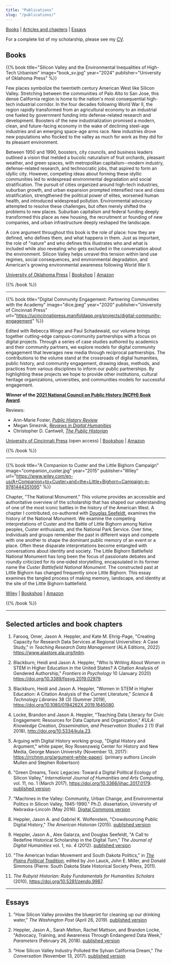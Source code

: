 ```yaml
---
title: "Publications"
slug: "/publications/"
---
```


[Books](#books-and-projects) | [Articles and chapters](#articles) | [Essays](#essays)

For a complete list of my scholarship, please see my [CV](https://jasonheppler.org/files/jah-cv.pdf).

<a name="books-and-projects"></a>

## Books

{{% book title="Silicon Valley and the Environmental Inequalities of High-Tech Urbanism" image="book_sv.jpg" year="2024" publisher="University of Oklahoma Press" %}}

Few places symbolize the twentieth century American West like Silicon Valley. Stretching between the communities of Palo Alto to San Jose, this dense California region is home to the nation's most consequential high-tech industrial corridor. In the four decades following World War II, the region rapidly transformed from an agricultural economy to an industrial one fueled by government funding into defense-related research and development. Boosters of the new industrialization promised a modern, clean, and future-facing economy in the wake of declining steel-age industries and an emerging space-age arms race. New industries drove new populations who flocked to the valley as much for work as they did for its pleasant environment.

Between 1950 and 1990, boosters, city councils, and business leaders outlined a vision that melded a bucolic naturalism of fruit orchards, pleasant weather, and green spaces, with metropolitan capitalism--modern industry, defense-related research, and technocratic jobs, that aspired to form an idyllic city. However, competing ideas about forming these idyllic communities led to widespread environmental degradation and social stratification. The pursuit of cities organized around high-tech industries, suburban growth, and urban expansion prompted intensified race and class stratification, strengthened the political power of elites, worsened human health, and introduced widespread pollution. Environmental advocacy attempted to resolve these challenges, but often merely shifted the problems to new places. Suburban capitalism and federal funding deeply transformed this place as new housing, the recruitment or founding of new companies, and urban infrastructure deeply reshaped the landscape.

A core argument throughout this book is the role of place: how they are defined, who defines them, and what happens in them. Just as important, the role of "nature" and who defines this illustrates who and what is included while also revealing who gets excluded in the conversation about the environment. Silicon Valley helps unravel this tension within land use regimes, social consequences, and environmental degradation, and American's growing environmental awareness following World War II.

[University of Oklahoma Press](https://www.oupress.com/9780806193748/silicon-valley-and-the-environmental-inequalities-of-high-tech-urbanism/) | [Bookshop](https://bookshop.org/p/books/silicon-valley-and-the-environmental-inequalities-of-high-tech-urbanism-volume-9-jason-a-heppler/20881494) | [Amazon](https://www.amazon.com/Environmental-Inequalities-High-Tech-Urbanism-Environment/dp/0806193743/)

{{% /book %}}

---

{{% book title="Digital Community Engagement: Partnering Communities with the Academy" image="dice.jpeg" year="2020" publisher="University of Cincinnati Press" url="https://ucincinnatipress.manifoldapp.org/projects/digital-community-engagement" %}}

Edited with Rebecca Wingo and Paul Schadewald, our volume brings together cutting-edge campus-community partnerships with a focus on digital projects. Through a series of case studies authored by academics and their community partners, we explore models for digital community engagement that leverages new media through reciprocal partnerships. The contributions to the volume stand at the crossroads of digital humanities, public history, and community engagement, drawing ideas, methods, and practices from various disciplines to inform our public partnerships. By highlighting these projects we hope to provide other institutions, cultural heritage organizations, universities, and communities models for successful engagement.

**Winner of the [2021 National Council on Public History (NCPH) Book Award](https://ncph.org/about/awards/book-award/)**.

Reviews:

- Ann-Marie Foster, _[Public History Review](https://epress.lib.uts.edu.au/journals/index.php/phrj/article/view/7427/7564)_
- Megan Smeznik, _[Reviews in Digital Humanities](https://reviewsindh.pubpub.org/pub/digital-community-engagement/release/2)_
- Christopher D. Cantwell, _[The Public Historian](https://online.ucpress.edu/tph/article-abstract/43/3/125/118047/Review-Digital-Community-Engagement-Partnering?redirectedFrom=fulltext)_

[University of Cincinnati Press](https://ucincinnatipress.manifoldapp.org/projects/digital-community-engagement) (open access) | [Bookshop](https://bookshop.org/p/books/digital-community-engagement-partnering-communities-with-the-academy-rebecca-wingo/13200548?ean=9781947602519) | [Amazon](https://www.amazon.com/Digital-Community-Engagement-Partnering-Communities/dp/1947602519/ref=sr_1_1?dchild=1&keywords=digital+community+engagement&qid=1607369554&sr=8-1)

{{% /book %}}

---

{{% book title="A Companion to Custer and the Little Bighorn Campaign" image="companion_custer.jpg" year="2015" publisher="Wiley" url="https://www.wiley.com/en-us/A+Companion+to+Custer+and+the+Little+Bighorn+Campaign-p-9781444351095" %}}

Chapter, "The National Monument." This volume provides an accessible and authoritative overview of the scholarship that has shaped our understanding of one of the most iconic battles in the history of the American West. A chapter I contributed, co-authored with [Douglas Seefeldt](https://dougseefeldt.net/about-2/), examines the history of the National Monument. We examine the competing interpretations of Custer and the Battle of Little Bighorn among Native peoples, Custer enthusiasts, and the National Park Service. Over time, individuals and groups remember the past in different ways and compete with one another to shape the dominant public memory of an event or a place. Often these disparate interpretations become entangled with conversations about identity and society. The Little Bighorn Battlefield National Monument has long been the focus of passionate debates and roundly criticized for its one‐sided storytelling, encapsulated in its former name the _Custer Battlefield National Monument_. The constructed past at Little Bighorn has changed frequently since Little Bighorn. This essay examines the tangled process of making memory, landscape, and identity at the site of the Little Bighorn battlefield.

[Wiley](https://www.wiley.com/en-it/A+Companion+to+Custer+and+the+Little+Bighorn+Campaign-p-9781444351095) | [Bookshop](https://bookshop.org/p/books/a-companion-to-custer-and-the-little-bighorn-campaign-brad-d-lookingbill/11738114?ean=9781119129738) | [Amazon](https://www.amazon.com/Companion-Campaign-Blackwell-Companions-American-ebook/dp/B015R9SYHE)

{{% /book %}}

---

<a name="articles"></a>

## Selected articles and book chapters

1. Farooq, Omer, Jason A. Heppler, and Kate M. Ehrig-Page, "Creating Capacity for Research Data Services at Regional Universities: A Case Study," in _Teaching Research Data Management_ (ALA Editions, 2022) <https://www.alastore.ala.org/trdm>.

2. Blackburn, Heidi and Jason A. Heppler, "Who Is Writing About Women in STEM in Higher Education in the United States? A Citation Analysis of Gendered Authorship," _Frontiers in Psychology_ 10 (January 2020) <https://doi.org/10.3389/fpsyg.2019.02979>.

3. Blackburn, Heidi and Jason A. Heppler, "Women in STEM in Higher Education: A Citation Analysis of the Current Literature," _Science & Technology Libraries_ 38 (3) (Summer 2019), <https://doi.org/10.1080/0194262X.2019.1645080>.

4. Locke, Brandon and Jason A. Heppler, "Teaching Data Literacy for Civic Engagement: Resources for Data Capture and Organization," _KULA: Knowledge Creation, Dissemination, and Preservation Studies_ 2 (1) (Fall 2018), <http://doi.org/10.5334/kula.23>.

5. Arguing with Digital History working group, "Digital History and Argument," white paper, Roy Rosenzweig Center for History and New Media, George Mason University (November 13, 2017): <https://rrchnm.org/argument-white-paper/>. (primary authors Lincoln Mullen and Stephen Robertson)

6. "Green Dreams, Toxic Legacies: Toward a Digital Political Ecology of Silicon Valley," _International Journal of Humanities and Arts Computing_, vol. 11, no. 1 (March 2017), <https://doi.org/10.3366/ijhac.2017.0179>. [published version](https://www.euppublishing.com/doi/full/10.3366/ijhac.2017.0179)

7. "Machines in the Valley: Community, Urban Change, and Environmental Politics in Silicon Valley, 1945-1990." Ph.D. dissertation, University of Nebraska-Lincoln (May 2016). [Digital Commons version](http://digitalcommons.unl.edu/historydiss/86/)

8. Heppler, Jason A. and Gabriel K. Wolfenstein, "Crowdsourcing Public Digital History," _The American Historian_ (2015). [published version](http://tah.oah.org/content/crowdsourcing-digital-public-history/)

9. Heppler, Jason A., Alex Galarza, and Douglas Seefeldt, "A Call to Redefine Historical Scholarship in the Digital Turn," _The Journal of Digital Humanities_ vol. 1, no. 4 (2012). [published version](http://journalofdigitalhumanities.org/1-4/a-call-to-redefine-historical-scholarship-in-the-digital-turn/)

10. "The American Indian Movement and South Dakota Politics," in _[The Plains Political Tradition](https://www.amazon.com/Plains-Political-Tradition-Essays-Dakota/dp/0982274920/ref=sr_1_1?crid=12LQPREMVQERE&keywords=plains+political+tradition&qid=1701691183&s=books&sprefix=plains+political+tradition%2Cstripbooks%2C58&sr=1-1)_, edited by Jon Lauck, John E. Miller, and Donald Simmons (Pierre: South Dakota State Historical Society Press, 2011).

11. _The Rubyist Historian: Ruby Fundamentals for Humanities Scholars_ (2010), <https://doi.org/10.5281/zendo.9987>.

---

<a name="essays"></a>

## Essays

1. "How Silicon Valley provides the blueprint for cleaning up our drinking water," _The Washington Post_ (April 26, 2019). [published version](https://www.washingtonpost.com/outlook/2019/04/26/how-silicon-valley-provides-blueprint-cleaning-up-our-drinking-water/)

2. Heppler, Jason A., Sarah Melton, Rachel Mattson, and Brandon Locke, "Advocacy, Training, and Awareness Through Endangered Data Week," _Parameters_ (February 26, 2018). [published version](http://parameters.ssrc.org/2018/03/advocacy-training-and-awareness-through-endangered-data-week/)

3. "How Silicon Valley Industry Polluted the Sylvan California Dream," _The Conversation_ (November 13, 2017). [published version](https://theconversation.com/how-silicon-valley-industry-polluted-the-sylvan-california-dream-85810)

